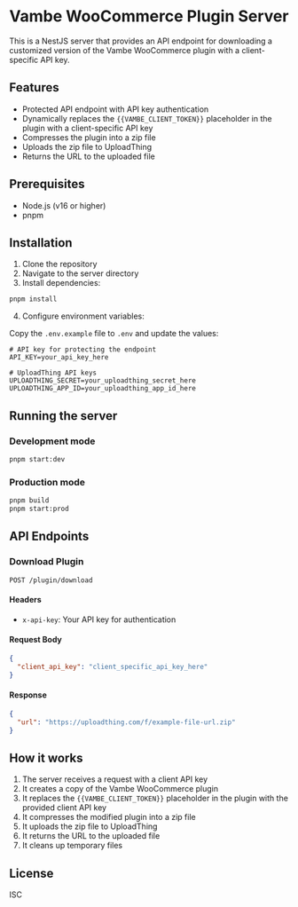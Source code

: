 # Vambe WooCommerce Plugin Server

This is a NestJS server that provides an API endpoint for downloading a customized version of the Vambe WooCommerce plugin with a client-specific API key.

## Features

- Protected API endpoint with API key authentication
- Dynamically replaces the `{{VAMBE_CLIENT_TOKEN}}` placeholder in the plugin with a client-specific API key
- Compresses the plugin into a zip file
- Uploads the zip file to UploadThing
- Returns the URL to the uploaded file

## Prerequisites

- Node.js (v16 or higher)
- pnpm

## Installation

1. Clone the repository
2. Navigate to the server directory
3. Install dependencies:

```bash
pnpm install
```

4. Configure environment variables:

Copy the `.env.example` file to `.env` and update the values:

```
# API key for protecting the endpoint
API_KEY=your_api_key_here

# UploadThing API keys
UPLOADTHING_SECRET=your_uploadthing_secret_here
UPLOADTHING_APP_ID=your_uploadthing_app_id_here
```

## Running the server

### Development mode

```bash
pnpm start:dev
```

### Production mode

```bash
pnpm build
pnpm start:prod
```

## API Endpoints

### Download Plugin

```
POST /plugin/download
```

#### Headers

- `x-api-key`: Your API key for authentication

#### Request Body

```json
{
  "client_api_key": "client_specific_api_key_here"
}
```

#### Response

```json
{
  "url": "https://uploadthing.com/f/example-file-url.zip"
}
```

## How it works

1. The server receives a request with a client API key
2. It creates a copy of the Vambe WooCommerce plugin
3. It replaces the `{{VAMBE_CLIENT_TOKEN}}` placeholder in the plugin with the provided client API key
4. It compresses the modified plugin into a zip file
5. It uploads the zip file to UploadThing
6. It returns the URL to the uploaded file
7. It cleans up temporary files

## License

ISC
